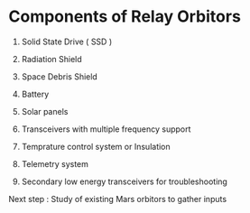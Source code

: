 # Components of Relay Orbitors

1. Solid State Drive ( SSD )

2. Radiation Shield

3. Space Debris Shield

4. Battery

5. Solar panels

6. Transceivers with multiple frequency support

7. Temprature control system or Insulation

8. Telemetry system

9. Secondary low energy transceivers for troubleshooting


Next step : Study of existing Mars orbitors to gather inputs
